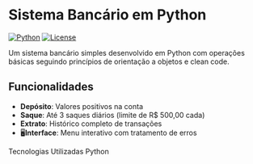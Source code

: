 # Sistema Bancário em Python

[![Python](https://img.shields.io/badge/Python-3.10%2B-blue)](https://python.org)
[![License](https://img.shields.io/badge/License-MIT-green)](https://opensource.org/licenses/MIT)

Um sistema bancário simples desenvolvido em Python com operações básicas seguindo princípios de orientação a objetos e clean code.

## Funcionalidades

- **Depósito**: Valores positivos na conta
- **Saque**: Até 3 saques diários (limite de R$ 500,00 cada)
- **Extrato**: Histórico completo de transações
- 🖥**Interface**: Menu interativo com tratamento de erros

Tecnologias Utilizadas
Python
